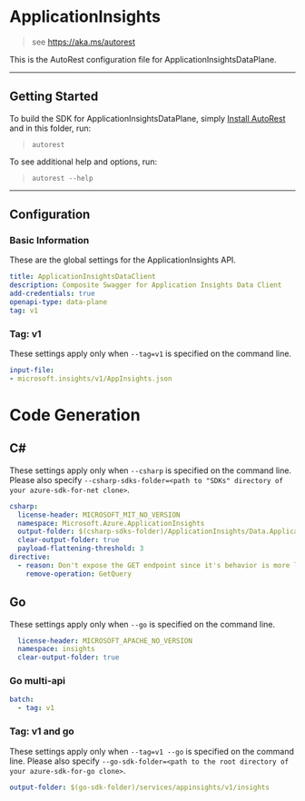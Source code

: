 # ApplicationInsights
    
> see https://aka.ms/autorest

This is the AutoRest configuration file for ApplicationInsightsDataPlane.



---
## Getting Started 
To build the SDK for ApplicationInsightsDataPlane, simply [Install AutoRest](https://aka.ms/autorest/install) and in this folder, run:

> `autorest`

To see additional help and options, run:

> `autorest --help`
---

## Configuration

### Basic Information 

These are the global settings for the ApplicationInsights API.

``` yaml
title: ApplicationInsightsDataClient
description: Composite Swagger for Application Insights Data Client
add-credentials: true
openapi-type: data-plane
tag: v1
```

### Tag: v1

These settings apply only when `--tag=v1` is specified on the command line.

``` yaml $(tag) == 'v1'
input-file:
- microsoft.insights/v1/AppInsights.json
```

# Code Generation

## C# 

These settings apply only when `--csharp` is specified on the command line.
Please also specify `--csharp-sdks-folder=<path to "SDKs" directory of your azure-sdk-for-net clone>`.

``` yaml $(csharp)
csharp:
  license-header: MICROSOFT_MIT_NO_VERSION
  namespace: Microsoft.Azure.ApplicationInsights
  output-folder: $(csharp-sdks-folder)/ApplicationInsights/Data.ApplicationInsights/Generated
  clear-output-folder: true
  payload-flattening-threshold: 3
directive:
  - reason: Don't expose the GET endpoint since it's behavior is more limited than POST
    remove-operation: GetQuery
```


## Go

These settings apply only when `--go` is specified on the command line.

``` yaml $(go)
  license-header: MICROSOFT_APACHE_NO_VERSION
  namespace: insights
  clear-output-folder: true
```

### Go multi-api

``` yaml $(go) && $(multiapi)
batch:
  - tag: v1
```

### Tag: v1 and go

These settings apply only when `--tag=v1 --go` is specified on the command line.
Please also specify `--go-sdk-folder=<path to the root directory of your azure-sdk-for-go clone>`.

``` yaml $(tag) == 'v1' && $(go)
output-folder: $(go-sdk-folder)/services/appinsights/v1/insights
```

